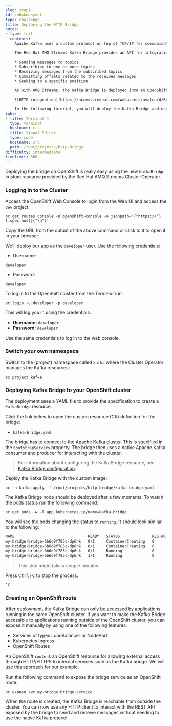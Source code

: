 ```yaml
---
slug: step1
id: zn6xkmasyxst
type: challenge
title: Deploying the HTTP Bridge
notes:
- type: text
  contents: |
    Apache Kafka uses a custom protocol on top of TCP/IP for communication between applications and the Kafka cluster. Clients are supported in many different programming languages, but there are certain scenarios where it is not possible to use such clients. In this situation, you can use the standard HTTP/1.1 protocol to access Kafka instead.

    The Red Hat AMQ Streams Kafka Bridge provides an API for integrating HTTP-based clients with a Kafka cluster running on AMQ Streams. Applications can perform typical operations such as:

    * Sending messages to topics
    * Subscribing to one or more topics
    * Receiving messages from the subscribed topics
    * Committing offsets related to the received messages
    * Seeking to a specific position

    As with AMQ Streams, the Kafka Bridge is deployed into an OpenShift cluster using the AMQ Streams Cluster Operator, or installed on Red Hat Enterprise Linux using downloaded files.

    ![HTTP integration](https://access.redhat.com/webassets/avalon/d/Red_Hat_AMQ-7.7-Using_AMQ_Streams_on_OpenShift-en-US/images/750556a6bc4af4daeca4b1df0fd24835/kafka-bridge.png)

    In the following tutorial, you will deploy the Kafka Bridge and use it to connect to your Apache Kafka cluster using HTTP.
tabs:
- title: Terminal 1
  type: terminal
  hostname: crc
- title: Visual Editor
  type: code
  hostname: crc
  path: /root/projects/http-bridge
difficulty: intermediate
timelimit: 360
---
```


Deploying the bridge on OpenShift is really easy using the new `KafkaBridge` custom resource provided by the Red Hat AMQ Streams Cluster Operator.

### Logging in to the Cluster

Access the OpenShift Web Console to login from the Web UI and access the `dev` project:

```
oc get routes console -n openshift-console -o jsonpath='{"https://"}{.spec.host}{"\n"}'
```

Copy the URL from the output of the above command or click to it to open it in your browser.

We'll deploy our app as the `developer` user. Use the following credentials:

* Username:
```
developer
```

* Password:
```
developer
```

To log in to the OpenShift cluster from the _Terminal_ run:

```
oc login -u developer -p developer
```

This will log you in using the credentials:

* **Username:** ``developer``
* **Password:** ``developer``

Use the same credentials to log in to the web console.


### Switch your own namespace

Switch to the (project) namespace called ``kafka`` where the Cluster Operator manages the Kafka resources:

```
oc project kafka
```

### Deploying Kafka Bridge to your OpenShift cluster

The deployment uses a YAML file to provide the specification to create a `KafkaBridge` resource.

Click the link below to open the custom resource (CR) definition for the bridge:

* `kafka-bridge.yaml`

The bridge has to connect to the Apache Kafka cluster. This is specified in the `bootstrapServers` property. The bridge then uses a native Apache Kafka consumer and producer for interacting with the cluster.

>For information about configuring the KafkaBridge resource, see [Kafka Bridge configuration](https://access.redhat.com/documentation/en-us/red_hat_amq/2020.q4/html-single/using_amq_streams_on_openshift/index#assembly-config-kafka-bridge-str).

Deploy the Kafka Bridge with the custom image:

```
oc -n kafka apply -f /root/projects/http-bridge/kafka-bridge.yaml
```

The Kafka Bridge node should be deployed after a few moments. To watch the pods status run the following command:

```
oc get pods -w -l app.kubernetes.io/name=kafka-bridge
```

You will see the pods changing the status to `running`. It should look similar to the following:

```bash
NAME                                READY   STATUS              RESTARTS   AGE
my-bridge-bridge-6b6d9f785c-dp6nk   0/1     ContainerCreating   0          5s
my-bridge-bridge-6b6d9f785c-dp6nk   0/1     ContainerCreating   0          12s
my-bridge-bridge-6b6d9f785c-dp6nk   0/1     Running             0          27s
my-bridge-bridge-6b6d9f785c-dp6nk   1/1     Running             0          45s
```

> This step might take a couple minutes.

Press <kbd>Ctrl</kbd>+<kbd>C</kbd> to stop the process.

`^C`

### Creating an OpenShift route

After deployment, the Kafka Bridge can only be accessed by applications running in the same OpenShift cluster. If you want to make the Kafka Bridge accessible to applications running outside of the OpenShift cluster, you can expose it manually by using one of the following features:

* Services of types LoadBalancer or NodePort
* Kubernetes Ingress
* OpenShift Routes

An OpenShift `route` is an OpenShift resource for allowing external access through HTTP/HTTPS to internal services such as the Kafka bridge. We will use this approach for our example.

Run the following command to expose the bridge service as an OpenShift route:

```
oc expose svc my-bridge-bridge-service
```

When the route is created, the Kafka Bridge is reachable from outside the cluster. You can now use any HTTP client to interact with the REST API exposed by the bridge to send and receive messages without needing to use the native Kafka protocol.
